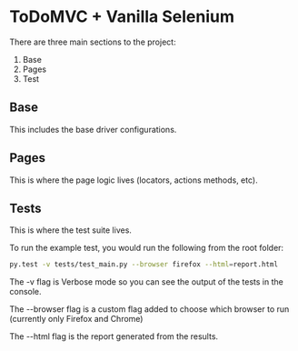 # ToDoMVC + Vanilla Selenium

There are three main sections to the project:
1. Base
2. Pages
3. Test

## Base
This includes the base driver configurations.

## Pages
This is where the page logic lives (locators, actions methods, etc).

## Tests
This is where the test suite lives.

To run the example test, you would run the following from the root folder:
```bash
py.test -v tests/test_main.py --browser firefox --html=report.html
```
The -v flag is Verbose mode so you can see the output of the tests in the console.

The --browser flag is a custom flag added to choose which browser to run (currently only Firefox and Chrome)

The --html flag is the report generated from the results.
